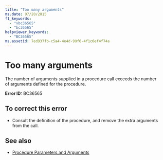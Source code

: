 ```yaml
---
title: "Too many arguments"
ms.date: 07/20/2015
f1_keywords: 
  - "vbc36565"
  - "bc36565"
helpviewer_keywords: 
  - "BC36565"
ms.assetid: 7ed937fb-c5a4-4e4d-90f6-4f1c6ef4f74a
---
```

# Too many arguments
The number of arguments supplied in a procedure call exceeds the number of arguments defined for the procedure.  
  
 **Error ID:** BC36565  
  
## To correct this error  
  
- Consult the definition of the procedure, and remove the extra arguments from the call.  
  
## See also

- [Procedure Parameters and Arguments](../programming-guide/language-features/procedures/procedure-parameters-and-arguments.md)

